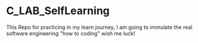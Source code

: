 # C_LAB_SelfLearning
This Repo for practicing in my learn journey, I am going to immulate the real software engineering "how to coding"
wish me luck!
